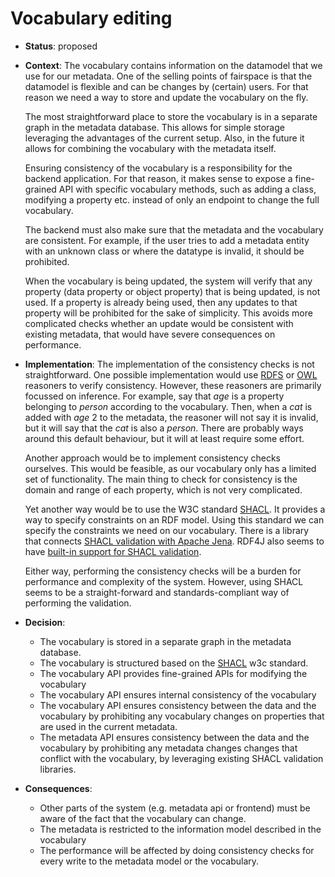 # Vocabulary editing

* **Status**: proposed

* **Context**: The vocabulary contains information on the datamodel that we use for our metadata. One of the selling points of
    fairspace is that the datamodel is flexible and can be changes by (certain) users. For that reason we need a way to 
    store and update the vocabulary on the fly.
    
    The most straightforward place to store the vocabulary is in a separate graph in the metadata database. This allows
    for simple storage leveraging the advantages of the current setup. Also, in the future it allows for combining the 
    vocabulary with the metadata itself. 
    
    Ensuring consistency of the vocabulary is a responsibility for the backend application. For that reason, it makes
    sense to expose a fine-grained API with specific vocabulary methods, such as adding a class, modifying a property etc. 
    instead of only an endpoint to change the full vocabulary.
    
    The backend must also make sure that the metadata and the vocabulary are consistent. For example, if the user tries to 
    add a metadata entity with an unknown class or where the datatype is invalid, it should be prohibited.
    
    When the vocabulary is being updated, the system will verify that any property (data property or object property) that is 
    being updated, is not used. If a property is already being used, then any updates to that property will be prohibited for
    the sake of simplicity. This avoids more complicated checks whether an update would be consistent with existing metadata,
    that would have severe consequences on performance.  

* **Implementation**: The implementation of the consistency checks is not straightforward. One possible implementation would use
    [RDFS](https://jena.apache.org/documentation/inference/#rdfs) or [OWL](https://jena.apache.org/documentation/inference/#owl) 
    reasoners to verify consistency. However, these reasoners are primarily focussed on inference. For example, say that _age_ is a 
    property belonging to _person_ according to the vocabulary. Then, when a _cat_ is added with _age_ 2 to the metadata, the
    reasoner will not say it is invalid, but it will say that the _cat_ is also a _person_. There are probably ways around this
    default behaviour, but it will at least require some effort.
    
    Another approach would be to implement consistency checks ourselves. This would be feasible, as our vocabulary only has a 
    limited set of functionality. The main thing to check for consistency is the domain and range of each property, which is not
    very complicated.

    Yet another way would be to use the W3C standard [SHACL](https://www.w3.org/TR/shacl/). It provides a way to specify 
    constraints on an RDF model. Using this standard we can specify the constraints we need on our vocabulary. There is 
    a library that connects [SHACL validation with Apache Jena](https://github.com/TopQuadrant/shacl).
    RDF4J also seems to have [built-in support for SHACL validation](https://github.com/eclipse/rdf4j/issues/743). 
    
    Either way, performing the consistency checks will be a burden for performance and complexity of the system. However, using
    SHACL seems to be a straight-forward and standards-compliant way of performing the validation.     

* **Decision**: 
  * The vocabulary is stored in a separate graph in the metadata database.
  * The vocabulary is structured based on the [SHACL](https://www.w3.org/TR/shacl/) w3c standard.
  * The vocabulary API provides fine-grained APIs for modifying the vocabulary
  * The vocabulary API ensures internal consistency of the vocabulary
  * The vocabulary API ensures consistency between the data and the vocabulary by prohibiting any vocabulary changes 
    on properties that are used in the current metadata.
  * The metadata API ensures consistency between the data and the vocabulary by prohibiting any metadata changes changes 
    that conflict with the vocabulary, by leveraging existing SHACL validation libraries.

* **Consequences**: 
  * Other parts of the system (e.g. metadata api or frontend) must be aware of the fact that the vocabulary can change.
  * The metadata is restricted to the information model described in the vocabulary 
  * The performance will be affected by doing consistency checks for every write to the metadata model or the vocabulary.
